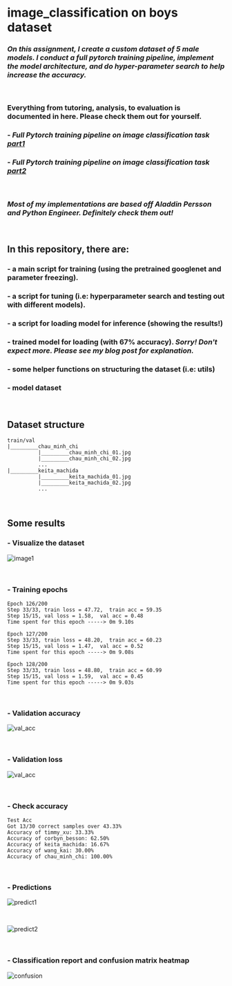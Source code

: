 # image_classification on boys dataset

### _On this assignment, I create a custom dataset of 5 male models. I conduct a full pytorch training pipeline, implement the model architecture, and do hyper-parameter search to help increase the accuracy._

&nbsp;

### Everything from tutoring, analysis, to evaluation is documented in here. Please check them out for yourself.

### - _Full Pytorch training pipeline on image classification task [ part1 ]_

### - _Full Pytorch training pipeline on image classification task [ part2 ]_

&nbsp;

### _Most of my implementations are based off Aladdin Persson and Python Engineer. Definitely check them out!_

&nbsp;

## In this repository, there are:

### - a main script for training (using the pretrained googlenet and parameter freezing).

### - a script for tuning (i.e: hyperparameter search and testing out with different models).

### - a script for loading model for inference (showing the results!)

### - trained model for loading (with 67% accuracy). _Sorry! Don't expect more. Please see my blog post for explanation._

### - some helper functions on structuring the dataset (i.e: utils)

### - model dataset

&nbsp;

## Dataset structure

    train/val
    |_________chau_minh_chi
              |_________chau_minh_chi_01.jpg
              |_________chau_minh_chi_02.jpg
              ...
    |_________keita_machida
              |_________keita_machida_01.jpg
              |_________keita_machida_02.jpg
              ...

&nbsp;

## Some results

### - **Visualize the dataset**

![image1](images/visualize.PNG)

&nbsp;

### - **Training epochs**

    Epoch 126/200
    Step 33/33, train loss = 47.72,  train acc = 59.35
    Step 15/15, val loss = 1.58,  val acc = 0.48
    Time spent for this epoch -----> 0m 9.10s

    Epoch 127/200
    Step 33/33, train loss = 48.20,  train acc = 60.23
    Step 15/15, val loss = 1.47,  val acc = 0.52
    Time spent for this epoch -----> 0m 9.08s

    Epoch 128/200
    Step 33/33, train loss = 48.80,  train acc = 60.99
    Step 15/15, val loss = 1.59,  val acc = 0.45
    Time spent for this epoch -----> 0m 9.03s

&nbsp;

### - **Validation accuracy**

![val_acc](images/acc.PNG)

&nbsp;

### - **Validation loss**

![val_acc](images/loss.PNG)

&nbsp;

### - **Check accuracy**

    Test Acc
    Got 13/30 correct samples over 43.33%
    Accuracy of timmy_xu: 33.33%
    Accuracy of corbyn_besson: 62.50%
    Accuracy of keita_machida: 16.67%
    Accuracy of wang_kai: 30.00%
    Accuracy of chau_minh_chi: 100.00%

&nbsp;

### - **Predictions**

![predict1](images/predict1.PNG)

&nbsp;

![predict2](images/pred2.PNG)

&nbsp;

### - **Classification report and confusion matrix heatmap**

![confusion](images/confusion.PNG)

[part1]: https://blogbybao.wordpress.com/2022/02/13/full-pytorch-training-pipeline-on-image-classification-task/
[part2]: https://blogbybao.wordpress.com/2022/02/14/full-pytorch-training-pipeline-on-image-classification-task-part2/
[aladdin persson]: https://www.youtube.com/playlist?list=PLhhyoLH6IjfxeoooqP9rhU3HJIAVAJ3Vz
[python engineer]: https://www.youtube.com/playlist?list=PLqnslRFeH2UrcDBWF5mfPGpqQDSta6VK4
